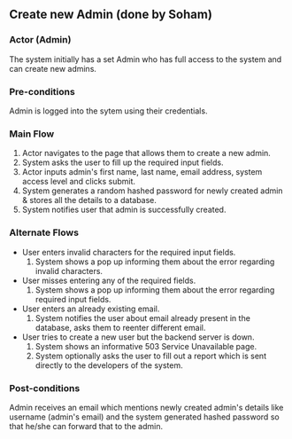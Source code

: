 ## Create new Admin (done by Soham)

### Actor (Admin)
The system initially has a set Admin who has full access to the system and can create new admins.

### Pre-conditions
Admin is logged into the sytem using their credentials.

### Main Flow
1. Actor navigates to the page that allows them to create a new admin. 
2. System asks the user to fill up the required input fields.
3. Actor inputs admin's first name, last name, email address, system access level and clicks submit.
4. System generates a random hashed password for newly created admin & stores all the details to a database.
5. System notifies user that admin is successfully created.

### Alternate Flows
- User enters invalid characters for the required input fields.
  1. System shows a pop up informing them about the error regarding invalid characters. 
- User misses entering any of the required fields.
  1. System shows a pop up informing them about the error regarding required input fields.
- User enters an already existing email.
  1. System notifies the user about email already present in the database, asks them to reenter different email.
- User tries to create a new user but the backend server is down.
  1. System shows an informative 503 Service Unavailable page.
  2. System optionally asks the user to fill out a report which is sent directly to the developers of the system.

### Post-conditions
Admin receives an email which mentions newly created admin's details like username (admin's email) and the system generated hashed password 
so that he/she can forward that to the admin.
